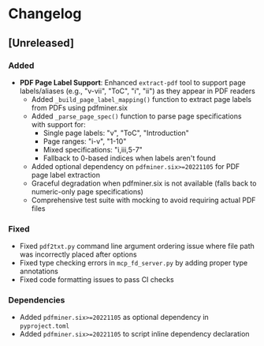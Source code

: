 # Changelog

## [Unreleased]

### Added
- **PDF Page Label Support**: Enhanced `extract-pdf` tool to support page labels/aliases (e.g., "v-vii", "ToC", "i", "ii") as they appear in PDF readers
  - Added `_build_page_label_mapping()` function to extract page labels from PDFs using pdfminer.six
  - Added `_parse_page_spec()` function to parse page specifications with support for:
    - Single page labels: "v", "ToC", "Introduction"  
    - Page ranges: "i-v", "1-10"
    - Mixed specifications: "i,iii,5-7"
    - Fallback to 0-based indices when labels aren't found
  - Added optional dependency on `pdfminer.six>=20221105` for PDF page label extraction
  - Graceful degradation when pdfminer.six is not available (falls back to numeric-only page specifications)
  - Comprehensive test suite with mocking to avoid requiring actual PDF files

### Fixed
- Fixed `pdf2txt.py` command line argument ordering issue where file path was incorrectly placed after options
- Fixed type checking errors in `mcp_fd_server.py` by adding proper type annotations
- Fixed code formatting issues to pass CI checks

### Dependencies
- Added `pdfminer.six>=20221105` as optional dependency in `pyproject.toml`
- Added `pdfminer.six>=20221105` to script inline dependency declaration